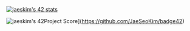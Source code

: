 [![jaeskim's 42 stats](https://badge42.herokuapp.com/api/stats/seungyki?privacyEmail=true)](https://github.com/JaeSeoKim/badge42)

![jaeskim's 42Project Score](https://badge42.herokuapp.com/api/project/seungyki/libft)](https://github.com/JaeSeoKim/badge42)
